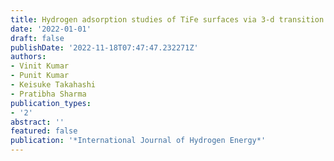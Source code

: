 ```yaml
---
title: Hydrogen adsorption studies of TiFe surfaces via 3-d transition metal substitution
date: '2022-01-01'
draft: false
publishDate: '2022-11-18T07:47:47.232271Z'
authors:
- Vinit Kumar
- Punit Kumar
- Keisuke Takahashi
- Pratibha Sharma
publication_types:
- '2'
abstract: ''
featured: false
publication: '*International Journal of Hydrogen Energy*'
---
```


